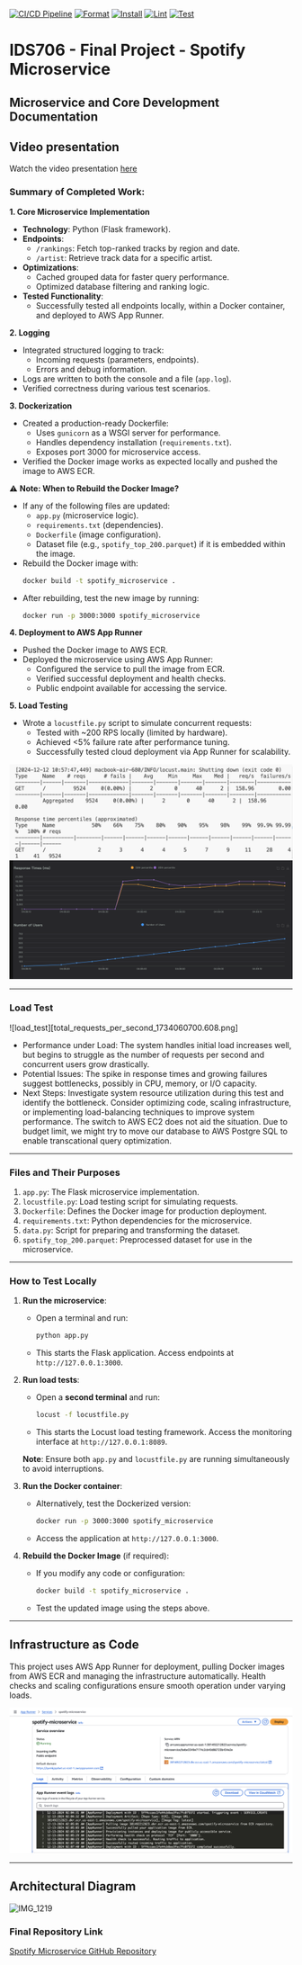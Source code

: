 [![CI/CD Pipeline](https://github.com/aoaow/spotify_microservice/actions/workflows/actions.yml/badge.svg)](https://github.com/aoaow/spotify_microservice/actions/workflows/actions.yml)
[![Format](https://github.com/aoaow/spotify_microservice/actions/workflows/format.yml/badge.svg)](https://github.com/aoaow/spotify_microservice/actions/workflows/format.yml)
[![Install](https://github.com/aoaow/spotify_microservice/actions/workflows/install.yml/badge.svg)](https://github.com/aoaow/spotify_microservice/actions/workflows/install.yml)
[![Lint](https://github.com/aoaow/spotify_microservice/actions/workflows/lint.yml/badge.svg)](https://github.com/aoaow/spotify_microservice/actions/workflows/lint.yml)
[![Test](https://github.com/aoaow/spotify_microservice/actions/workflows/test.yml/badge.svg)](https://github.com/aoaow/spotify_microservice/actions/workflows/test.yml)
# IDS706 - Final Project - Spotify Microservice

## Microservice and Core Development Documentation

## Video presentation
Watch the video presentation [here](https://youtu.be/KZIzitQN4ss) 

### Summary of Completed Work:

**1. Core Microservice Implementation**
- **Technology**: Python (Flask framework).
- **Endpoints**:
  - `/rankings`: Fetch top-ranked tracks by region and date.
  - `/artist`: Retrieve track data for a specific artist.
- **Optimizations**:
  - Cached grouped data for faster query performance.
  - Optimized database filtering and ranking logic.
- **Tested Functionality**:
  - Successfully tested all endpoints locally, within a Docker container, and deployed to AWS App Runner.

**2. Logging**
- Integrated structured logging to track:
  - Incoming requests (parameters, endpoints).
  - Errors and debug information.
- Logs are written to both the console and a file (`app.log`).
- Verified correctness during various test scenarios.

**3. Dockerization**
- Created a production-ready Dockerfile:
  - Uses `gunicorn` as a WSGI server for performance.
  - Handles dependency installation (`requirements.txt`).
  - Exposes port 3000 for microservice access.
- Verified the Docker image works as expected locally and pushed the image to AWS ECR.

⚠️ **Note: When to Rebuild the Docker Image?**
- If any of the following files are updated:
    - `app.py` (microservice logic).
    - `requirements.txt` (dependencies).
    - `Dockerfile` (image configuration).
    - Dataset file (e.g., `spotify_top_200.parquet`) if it is embedded within the image.
- Rebuild the Docker image with:
    ```bash
    docker build -t spotify_microservice .
    ```
- After rebuilding, test the new image by running:
    ```bash
    docker run -p 3000:3000 spotify_microservice
    ```

**4. Deployment to AWS App Runner**
- Pushed the Docker image to AWS ECR.
- Deployed the microservice using AWS App Runner:
  - Configured the service to pull the image from ECR.
  - Verified successful deployment and health checks.
  - Public endpoint available for accessing the service.

**5. Load Testing**
- Wrote a `locustfile.py` script to simulate concurrent requests:
  - Tested with ~200 RPS locally (limited by hardware).
  - Achieved <5% failure rate after performance tuning.
  - Successfully tested cloud deployment via App Runner for scalability.

![alt text](image.png)
![alt text](1.png)

---

### Load Test

![load_test][total_requests_per_second_1734060700.608.png]

- Performance under Load: The system handles initial load increases well, but begins to struggle as the number of requests per second and concurrent users grow drastically. 
- Potential Issues: The spike in response times and growing failures suggest bottlenecks, possibly in CPU, memory, or I/O capacity. 
-	Next Steps: Investigate system resource utilization during this test and identify the bottleneck. Consider optimizing code, scaling infrastructure, or implementing load-balancing techniques to improve system performance. The switch to AWS EC2 does not aid the situation. Due to budget limit, we might try to move our database to AWS Postgre SQL to enable transcational query optimization.

---

### Files and Their Purposes
1. `app.py`: The Flask microservice implementation.
2. `locustfile.py`: Load testing script for simulating requests.
3. `Dockerfile`: Defines the Docker image for production deployment.
4. `requirements.txt`: Python dependencies for the microservice.
5. `data.py`: Script for preparing and transforming the dataset.
6. `spotify_top_200.parquet`: Preprocessed dataset for use in the microservice.

---

### How to Test Locally

1. **Run the microservice**:
   - Open a terminal and run:
     ```bash
     python app.py
     ```
   - This starts the Flask application. Access endpoints at `http://127.0.0.1:3000`.

2. **Run load tests**:
   - Open a **second terminal** and run:
     ```bash
     locust -f locustfile.py
     ```
   - This starts the Locust load testing framework. Access the monitoring interface at `http://127.0.0.1:8089`.

   **Note**: Ensure both `app.py` and `locustfile.py` are running simultaneously to avoid interruptions.

3. **Run the Docker container**:
   - Alternatively, test the Dockerized version:
     ```bash
     docker run -p 3000:3000 spotify_microservice
     ```
   - Access the application at `http://127.0.0.1:3000`.

4. **Rebuild the Docker Image** (if required):
   - If you modify any code or configuration:
     ```bash
     docker build -t spotify_microservice .
     ```
   - Test the updated image using the steps above.

---

## Infrastructure as Code

This project uses AWS App Runner for deployment, pulling Docker images from AWS ECR and managing the infrastructure automatically. Health checks and scaling configurations ensure smooth operation under varying loads.

![alt text](2.png)


---
## Architectural Diagram

![IMG_1219](https://github.com/user-attachments/assets/3c482d6c-0027-4d2f-88fe-662fd52cb6a9)


### Final Repository Link
[Spotify Microservice GitHub Repository](https://github.com/nogibjj/IDS706_Final_Spotify_Microservice)

